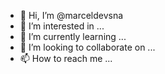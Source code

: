 - 👋 Hi, I’m @marceldevsna
- 👀 I’m interested in ...
- 🌱 I’m currently learning ...
- 💞️ I’m looking to collaborate on ...
- 📫 How to reach me ...

<!---
marceldevsna/marceldevsna is a ✨ special ✨ repository because its `README.md` (this file) appears on your GitHub profile.
You can click the Preview link to take a look at your changes.
--->

